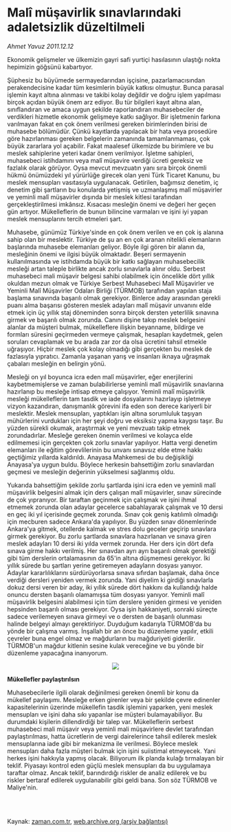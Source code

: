 # Malî müşavirlik sınavlarındaki adaletsizlik düzeltilmeli

*Ahmet  Yavuz 2011.12.12*

<td class="columnist-detail">
<p>Ekonomik gelişmeler ve ülkemizin gayri safi yurtiçi hasılasının ulaştığı nokta hepimizin göğsünü kabartıyor.</p>
<p>
<div id="haberMetinDiv">
<p> Şüphesiz bu büyümede sermayedarından işçisine, pazarlamacısından perakendecisine kadar tüm kesimlerin büyük katkısı olmuştur. Bunca parasal işlemin kayıt altına alınması ve takibi kolay değildir ve doğru işlem yapılması birçok açıdan büyük önem arz ediyor. Bu tür bilgileri kayıt altına alan, sınıflandıran ve amaca uygun şekilde raporlandıran muhasebeciler de verdikleri hizmetle ekonomik gelişmeye katkı sağlıyor. Bir işletmenin farkına varılmayan fakat en çok önem verilmesi gereken birimlerinden birisi de muhasebe bölümüdür. Çünkü kayıtlarda yapılacak bir hata veya prosedüre göre hazırlanması gereken belgelerin zamanında tamamlanmaması, çok büyük zararlara yol açabilir. Fakat maalesef ülkemizde bu birimlere ve bu meslek sahiplerine yeteri kadar önem verilmiyor. İşletme sahipleri, muhasebeci istihdamını veya malî müşavire verdiği ücreti gereksiz ve fazlalık olarak görüyor. Oysa mevcut mevzuatın yanı sıra birçok önemli hükmü önümüzdeki yıl yürürlüğe girecek olan yeni Türk Ticaret Kanunu, bu meslek mensupları vasıtasıyla uygulanacak. Getirilen, bağımsız denetim, iç denetim gibi şartların bu konularda yetişmiş ve uzmanlaşmış malî müşavirler ve yeminli malî müşavirler dışında bir meslek kitlesi tarafından gerçekleştirilmesi imkânsız. Kısacası mesleğin önemi ve değeri her geçen gün artıyor. Mükelleflerin de bunun bilincine varmaları ve işini iyi yapan meslek mensuplarını tercih etmeleri şart.
<p> Muhasebe, günümüz Türkiye'sinde en çok önem verilen ve en çok iş alanına sahip olan bir meslektir. Türkiye de şu an en çok aranan nitelikli elemanların başlarında muhasebe elemanları geliyor. Böyle ilgi gören bir alanın da, mesleğinin önemi ve ilgisi büyük olmaktadır. Beşeri sermayenin kullanılmasında ve istihdamda büyük bir katkı sağlayan muhasebecilik mesleği artan taleple birlikte ancak zorlu sınavlarla alınır oldu. Serbest muhasebeci mali müşavir belgesi sahibi olabilmek için öncelikle dört yıllık okuldan mezun olmak ve Türkiye Serbest Muhasebeci Malî Müşavirler ve Yeminli Malî Müşavirler Odaları Birliği (TÜRMOB) tarafından yapılan staja başlama sınavında başarılı olmak gerekiyor. Binlerce aday arasından gerekli puanı alma başarısı gösteren meslek adayları malî müşavir unvanını elde etmek için üç yıllık staj döneminden sonra birçok dersten yeterlilik sınavına girmek ve başarılı olmak zorunda. Canını dişine takıp meslek belgesini alanlar da müşteri bulmak, mükelleflere ilişkin beyanname, bildirge ve formları süresini geçirmeden vermeye çalışmak, hesapları kaydetmek, gelen soruları cevaplamak ve bu arada zar zor da olsa ücretini tahsil etmekle uğraşıyor. Hiçbir meslek çok kolay olmadığı gibi gerçekten bu meslek de fazlasıyla yıpratıcı. Zamanla yaşanan yarış ve insanları iknaya uğraşmak çabaları mesleğin en belirgin yönü.
<p> Mesleği on yıl boyunca icra eden malî müşavirler, eğer enerjilerini kaybetmemişlerse ve zaman bulabilirlerse yeminli malî müşavirlik sınavlarına hazırlanıp bu mesleğe intisap etmeye çalışıyor. Yeminli malî müşavirlik mesleği mükelleflerin tam tasdik ve iade dosyalarını hazırlayıp işletmeye vizyon kazandıran, danışmanlık görevini ifa eden son derece kariyerli bir meslektir. Meslek mensupları, yaptıkları işin altına sorumluluk taşıyan mühürlerini vurdukları için her şeyi doğru ve eksiksiz yapma kaygısı taşır. Bu yüzden sürekli okumak, araştırmak ve yeni mevzuatı takip etmek zorundadırlar. Mesleğe gereken önemin verilmesi ve kolayca elde edilmemesi için gerçekten çok zorlu sınavlar yapılıyor. Hatta vergi denetim elemanları ile eğitim görevlilerinin bu unvanı sınavsız elde etme hakkı geçtiğimiz yıllarda kaldırıldı. Anayasa Mahkemesi de bu değişikliği Anayasa'ya uygun buldu. Böylece herkesin bahsettiğim zorlu sınavlardan geçmesi ve mesleğin değerinin yükselmesi sağlanmış oldu.
<p> Yukarıda bahsettiğim şekilde zorlu şartlarda işini icra eden ve yeminli malî müşavirlik belgesini almak için ders çalışan malî müşavirler, sınav sürecinde de çok yıpranıyor. Bir taraftan geçinmek için çalışmak ve işini ihmal etmemek zorunda olan adaylar gecelerce sabahlayarak çalışmak ve 10 dersi en geç iki yıl içerisinde geçmek zorunda. Sınav çok geniş katılımlı olmadığı için mecburen sadece Ankara'da yapılıyor. Bu yüzden sınav dönemlerinde Ankara'ya gitmek, otellerde kalmak ve stres dolu geceler geçirip sınavlara girmek gerekiyor. Bu zorlu şartlarda sınavlara hazırlanan ve sınava giren meslek adayları 10 dersi iki yılda vermek zorunda. Her ders için dört defa sınava girme hakkı verilmiş. Her sınavdan ayrı ayrı başarılı olmak gerektiği gibi tüm derslerin ortalamasının da 65'in altına düşmemesi gerekiyor. İki yıllık sürede bu şartları yerine getiremeyen adayların dosyası yanıyor. Adaylar kararlılıklarını sürdürüyorlarsa sınava sıfırdan başlamak, daha önce verdiği dersleri yeniden vermek zorunda. Yani diyelim ki girdiği sınavlarla dokuz dersi veren bir aday, iki yıllık sürede dört hakkını da kullandığı halde onuncu dersten başarılı olamamışsa tüm dosyası yanıyor. Yeminli malî müşavirlik belgesini alabilmesi için tüm derslere yeniden girmesi ve yeniden hepsinden başarılı olması gerekiyor. Oysa işin hakkaniyeti, sonraki süreçte sadece verilemeyen sınava girmeyi ve o dersten de başarılı olunması halinde belgeyi almayı gerektiriyor. Duyduğum kadarıyla TÜRMOB'da bu yönde bir çalışma varmış. İnşallah bir an önce bu düzenleme yapılır, etkili çevreler buna engel olmaz ve mağdurların bu mağduriyeti giderilir. TÜRMOB'un mağdur kitlenin sesine kulak vereceğine ve bu yönde bir düzenleme yapacağına inanıyorum.
<p>
<p><p align="center"><img border="0" src="http://web.archive.org/web/20120310114821im_/http://medya.zaman.com.tr/2011/12/12/vergi-takvim1.jpg"/>
<p>
<p><b>Mükellefler paylaştırılsın</b>
<p>Muhasebecilerle ilgili olarak değinilmesi gereken önemli bir konu da mükellef paylaşımı. Mesleğe erken girenler veya bir şekilde çevre edinenler kapasitelerinin üzerinde mükellefin tasdik işlemini yaparken, yeni meslek mensupları ve işini daha sıkı yapanlar ise müşteri bulamayabiliyor. Bu durumdaki kişilerin dillendirdiği bir talep var. Mükelleflerin serbest muhasebeci mali müşavir veya yeminli mali müşavirlere devlet tarafından paylaştırılması, hatta ücretlerin de vergi dairelerince tahsil edilerek meslek mensuplarına iade gibi bir mekanizma ile verilmesi. Böylece meslek mensupları daha fazla müşteri bulmak için işini suiistimal etmeyecek. Yani herkes işini hakkıyla yapmış olacak. Biliyorum ilk planda kulağı tırmalayan bir teklif. Piyasayı kontrol eden güçlü meslek mensupları da bu uygulamaya taraftar olmaz. Ancak teklif, barındırdığı riskler de analiz edilerek ve bu riskler bertaraf edilerek uygulanabilir gibi geldi bana. Son söz TÜRMOB ve Maliye'nin.
<p></p></p></p></p></p></p></p></p></p></p></p></div>
</p>


<p><br>
		 </br></p></td>

Kaynak: [zaman.com.tr](http://zaman.com.tr/yazar.do?yazino=1213495), [web.archive.org (arşiv bağlantısı)](http://web.archive.org/web/20120310114821/http://www.zaman.com.tr:80/yazar.do?yazino=1213495)
